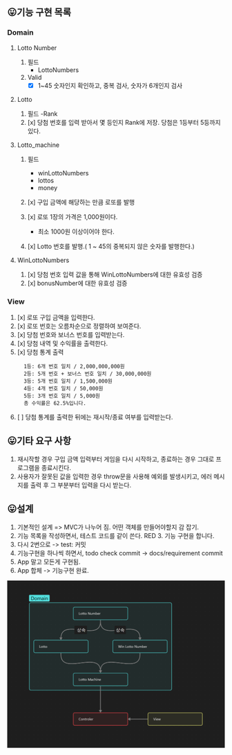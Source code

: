 ## 😛기능 구현 목록

### Domain

1. Lotto Number

   1. 필드
      - LottoNumbers
   2. Valid
      - [x] 1~45 숫자인지 확인하고, 중복 검사, 숫자가 6개인지 검사

2. Lotto

   1. 필드
      -Rank
   2. [x] 당첨 번호를 입력 받아서 몇 등인지 Rank에 저장. 당첨은 1등부터 5등까지 있다.

3. Lotto_machine

   1. 필드

      - winLottoNumbers
      - lottos
      - money

   1. [x] 구입 금액에 해당하는 만큼 로또를 발행
   1. [x] 로또 1장의 가격은 1,000원이다.
      - 최소 1000원 이상이어야 한다.
   1. [x] Lotto 번호를 발행.( 1 ~ 45의 중복되지 않은 숫자를 발행한다.)

4. WinLottoNumbers
   1. [x] 당첨 번호 입력 값을 통해 WinLottoNumbers에 대한 유효성 검증
   2. [x] bonusNumber에 대한 유효성 검증

### View

1.  [x] 로또 구입 금액을 입력한다.
2.  [x] 로또 번호는 오름차순으로 정렬하여 보여준다.
3.  [x] 당첨 번호와 보너스 번호를 입력받는다.
4.  [x] 당첨 내역 및 수익률을 출력한다.
5.  [x] 당첨 통계 출력
    ```
      1등: 6개 번호 일치 / 2,000,000,000원
      2등: 5개 번호 + 보너스 번호 일치 / 30,000,000원
      3등: 5개 번호 일치 / 1,500,000원
      4등: 4개 번호 일치 / 50,000원
      5등: 3개 번호 일치 / 5,000원
      총 수익률은 62.5%입니다.
    ```
6.  [ ] 당첨 통계를 출력한 뒤에는 재시작/종료 여부를 입력받는다.

## 😛기타 요구 사항

1. 재시작할 경우 구입 금액 입력부터 게임을 다시 시작하고, 종료하는 경우 그대로 프로그램을 종료시킨다.
2. 사용자가 잘못된 값을 입력한 경우 throw문을 사용해 예외를 발생시키고, 에러 메시지를 출력 후 그 부분부터 입력을 다시 받는다.

## 😛설계

1. 기본적인 설계 => MVC가 나누어 짐. 어떤 객체를 만들어야할지 감 잡기.
2. 기능 목록을 작성하면서, 테스트 코드를 같이 쓴다. RED 3. 기능 구현을 합니다.
3. 다시 2번으로 -> test: 커밋
4. 기능구현을 하나씩 하면서, todo check commit -> docs/requirement commit
5. App 말고 모든게 구현됨.
6. App 합체 -> 기능구현 완료.

![Lotto Mission](../public/Lotto_Mission_Diagram.png)
